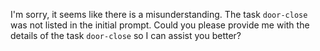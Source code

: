 I'm sorry, it seems like there is a misunderstanding. The task `door-close` was not listed in the initial prompt. Could you please provide me with the details of the task `door-close` so I can assist you better?